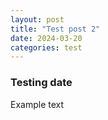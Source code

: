 ```yaml
---
layout: post
title: "Test post 2"
date: 2024-03-20
categories: test
---
```


### Testing date
Example text


